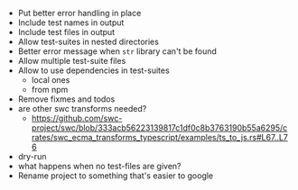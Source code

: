 - Put better error handling in place
- Include test names in output
- Include test files in output
- Allow test-suites in nested directories
- Better error message when `str` library can't be found
- Allow multiple test-suite files
- Allow to use dependencies in test-suites
  - local ones
  - from npm
- Remove fixmes and todos
- are other swc transforms needed?
  - https://github.com/swc-project/swc/blob/333acb56223139817c1df0c8b3763190b55a6295/crates/swc_ecma_transforms_typescript/examples/ts_to_js.rs#L67..L76
- dry-run
- what happens when no test-files are given?
- Rename project to something that's easier to google
